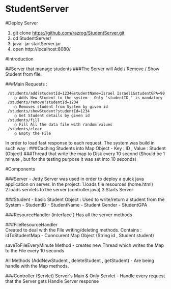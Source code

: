 # StudentServer


#Deploy Server

1. git clone https://github.com/razrog/StudentServer.git
2. cd StudentServer/ 
3. java -jar startServer.jar 
3. open http://localhost:8080/ 

#Introduction 

##Server that manage students
###The Server will Add / Remove / Show  Student from file. 

###Main Requests : 

	 /students/add?studentId=1234&studentName=Israel Israeli&studentGPA=90 
		○ Adds New Student to the system - Only 'studentID ' is mandatory
	 /students/remove?studentId=1234
		○ Removes student from System by given id
	 /students/showStudent?studentId=1234
		○ Get Student details by given id
	 /students/fill 
		○ Fill All the data file with random values
	 /students/clear
		○ Empty the File
	

In order to load fast response to each request. The system was build in such way : 
	###Caching Students into Map Object  - Key : ID , Value : Student (Object) 
	###Thread that write the map to Disk every 10 second (Should be 1 minute , but for the testing purpose it was set into 10 seconds)


#Components

###Server  -  Jetty Server was used in order to deploy a quick java application on server. 
In the project:
	1.loads file resources (home.html)
	2.loads servlets to the server (controller.java) 
	3.Starts Server 
	
###Student - basic Student Object :
Used to write/return a student from the System
	- StudentID
	- StudentName
	- Student Gender
	- StudentGPA

###ResourceHandler (interface ) 
Has all the server methods 

###FileResourceHandler  
Created to deal with the File writing/deleting methods. 
Contains : idToStudentMap - Cunncurent Map Object (String id , Student student)

saveToFileEveryMinute  Method - creates new Thread which writes the Map to the File every 10 seconds

All Methods (AddNewStudent , deleteStudent , getStudent) - Are being handle with the Map methods.  


###Controller (Servlet) 
Server's Main & Only Servlet
	- Handle every request that the Server gets 
Handle Server response
